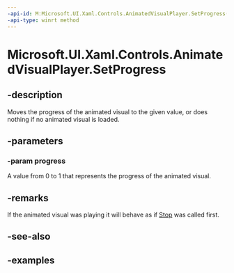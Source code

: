 ```yaml
---
-api-id: M:Microsoft.UI.Xaml.Controls.AnimatedVisualPlayer.SetProgress(System.Double)
-api-type: winrt method
---
```


<!-- Method syntax.
public void AnimatedVisualPlayer.SetProgress(Double progress)
-->

# Microsoft.UI.Xaml.Controls.AnimatedVisualPlayer.SetProgress

## -description

Moves the progress of the animated visual to the given value, or does nothing if no animated visual is loaded.

## -parameters

### -param progress

A value from 0 to 1 that represents the progress of the animated visual.

## -remarks

If the animated visual was playing it will behave as if [Stop](animatedvisualplayer_stop_1201535524.md) was called first.

## -see-also

## -examples

